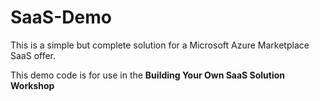 # SaaS-Demo

This is a simple but complete solution for a Microsoft Azure Marketplace SaaS offer.

This demo code is for use in the **Building Your Own SaaS Solution Workshop**
